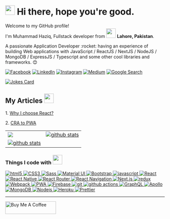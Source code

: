 <h1><img src="https://emojis.slackmojis.com/emojis/images/1531849430/4246/blob-sunglasses.gif?1531849430" width="30"/> Hi there, hope you're good.</h1>

<p>Welcome to my GitHub profile! </br> I'm Muhammad Haziq, Fullstack developer from <img src="https://emojis.slackmojis.com/emojis/images/1471045883/958/wfh.gif?1471045883" width="30"/> <b>Lahore, Pakistan</b>.</p>
<p>A passionate Application Developer :rocket: having an experience of building Web applications with JavaScript / ReactJS / NextJS / NodeJS / MongoDB / ExpressJS / Typescript and some other cool libraries and frameworks. 😊</p>

<p>
    <a href="https://www.facebook.com/MuhammadHaziiii"><img alt="Facebook" src="https://img.shields.io/badge/-Be my friend-1877F2?style=social&logo=facebook" /></a>
    <!-- <a href="https://twitter.com/manalliaquat"><img alt="Twitter" src="https://img.shields.io/badge/-Tag me-1DA1F2?style=social&logo=twitter" /></a> -->
    <a href="https://www.linkedin.com/in/muhammad-haziq/"><img alt="LinkedIn" src="https://img.shields.io/badge/-Follow Me-0077B5?style=social&logo=linkedin" /></a>
    <a href="https://www.instagram.com/muhammadhaziq341/?hl=en"><img alt="Instagram" src="https://img.shields.io/badge/-Don't forget to like 😅-E4405F?style=social&logo=instagram" /></a>
    <!-- <a href="https://www.freecodecamp.org/manalliaquat"><img alt="Free Code Camp" src="https://img.shields.io/badge/-Free Code Camp-0A0A23?style=social&logo=freecodecamp&logoColor=0A0A23" /></a>
    <a href="https://codepen.io/ManalLiaquat"><img alt="CodePen" src="https://img.shields.io/badge/-CodePen-0A0A23?style=social&logo=codepen&logoColor=0A0A23"  /></a> -->
<!--     <a href="https://www.upwork.com/freelancers/~011eeb07ae223b2fed"><img alt="Upwork" src="https://img.shields.io/badge/-Upwork-6FDA44?style=social&logo=upwork&logoColor=6FDA44" /></a> -->
    <a href="https://medium.com/@muhammadhaziq341"><img alt="Medium" src="https://img.shields.io/badge/-Medium-12100E?style=social&logo=medium&logoColor=12100E" /></a>
    <a href="https://www.google.com/search?q=muhammad+haziq"><img alt="Google Search" src="https://img.shields.io/badge/-Google Me-4285F4?style=social&logo=google&logoColor=4285F4" /></a>
    <!-- <a href="https://dev.to/manalliaquat"><img alt="Google Search" src="https://d2fltix0v2e0sb.cloudfront.net/dev-badge.svg" width="30px" height="30px" /></a> -->
    <div>
        <a href="https://github.com/MuhammadHaziq">
            <img src="https://readme-jokes.vercel.app/api" alt="Jokes Card" />
        </a>
    </div>
</p>

<h2>My Articles <img src="https://emojis.slackmojis.com/emojis/images/1471045883/958/wfh.gif?1471045883" width="30"/></h2> 
<p>1. <a href="https://medium.com/@m.manalliaquat/why-i-choose-react-ab215dffdb79">Why I choose React?</a></p>
<p>2. <a href="https://medium.com/swlh/cra-to-pwa-1e572207d7">CRA to PWA</a></p>

<div>
    <table border="0">
        <tr>
            <td>
                <a href="https://stackoverflow.com/users/10298303/muhammad-haziq"><img src="https://github-readme-stackoverflow.vercel.app/?userID=10298303&theme=dark" /></a>
            </td>
            <td>
                <a href="https://github.com/MuhammadHaziq"><img alt="github stats" src="https://github-readme-stats.vercel.app/api?username=MuhammadHaziq&count_private=true&theme=radical&include_all_commits=true"/></a>
            </td>
        </tr>
       <tr>
             <td>
                <a href="https://github.com/MuhammadHaziqInsuranceMarket"><img alt="github stats" src="https://github-readme-stats.vercel.app/api?username=MuhammadHaziqInsuranceMarket&count_private=true&theme=radical&include_all_commits=true"/></a>
            </td>
        </tr> 
    </table>
</div>

<h3>Things I code with <img src="https://emojis.slackmojis.com/emojis/images/1542340462/4965/dabbing.gif?1542340462" width="30"/></h3>
<a href="https://github.com/MuhammadHaziq">
  <img alt="html5" src="https://img.shields.io/badge/-HTML5-E34F26?style=for-the-badge&logo=html5&logoColor=white" />
  <img alt="CSS3" src="https://img.shields.io/badge/-CSS3-1572B6?style=for-the-badge&logo=CSS3&logoColor=white" /> 
  <img alt="Sass" src="https://img.shields.io/badge/-Sass-CC6699?style=for-the-badge&logo=sass&logoColor=white" />
  <img alt="Material UI" src="https://img.shields.io/badge/-Material UI-0081CB?style=for-the-badge&logo=material-ui&logoColor=white" />
  <img alt="Bootstrap" src="https://img.shields.io/badge/-Bootstrap-563D7C?style=for-the-badge&logo=bootstrap&logoColor=white" />

  <img alt="javascript" src="https://img.shields.io/badge/-javascript-F7DF1E?style=for-the-badge&logo=javascript&logoColor=white" />
  <img alt="React" src="https://img.shields.io/badge/-React-45b8d8?style=for-the-badge&logo=react&logoColor=white" />
  <img alt="React Native" src="https://img.shields.io/badge/-React%20Native-blue?style=for-the-badge&logo=react&logoColor=white" />
  <img alt="React Router" src="https://img.shields.io/badge/-React%20Router-red?style=for-the-badge&logo=react-router&logoColor=white" />
  <img alt="React Navigation" src="https://img.shields.io/badge/-React%20Navigation-6b52ae?style=for-the-badge&logo=react&logoColor=white" />
  <img alt="Next.js" src="https://img.shields.io/badge/-Next.js-black?style=for-the-badge&logo=next.js&logoColor=white" />
  <img alt="redux" src="https://img.shields.io/badge/-Redux-764ABC?style=for-the-badge&logo=redux&logoColor=white" />
  <img alt="Webpack" src="https://img.shields.io/badge/-Webpack-8DD6F9?style=for-the-badge&logo=webpack&logoColor=white" />

  <img alt="PWA" src="https://img.shields.io/badge/-PWA-4285F4?style=for-the-badge&logo=google-chrome&logoColor=white" /> 
  <img alt="Firebase" src="https://img.shields.io/badge/-Firebase-FFCA28?style=for-the-badge&logo=firebase&logoColor=white" />

  <img alt="git" src="https://img.shields.io/badge/-Git-F05032?style=for-the-badge&logo=git&logoColor=white" />
  <img alt="github actions" src="https://img.shields.io/badge/-Github_Actions-2088FF?style=for-the-badge&logo=github-actions&logoColor=white" />
  
  <img alt="GraphQL" src="https://img.shields.io/badge/-GraphQL-E10098?style=for-the-badge&logo=graphql&logoColor=white" />
  <img alt="Apollo" src="https://img.shields.io/badge/-Apollo%20GraphQL-311C87?style=for-the-badge&logo=apollo-graphql&logoColor=white" />
  <img alt="MongoDB" src="https://img.shields.io/badge/-MongoDB-13aa52?style=for-the-badge&logo=mongodb&logoColor=white" />
  <img alt="Nodejs" src="https://img.shields.io/badge/-Nodejs-43853d?style=for-the-badge&logo=Node.js&logoColor=white" />
  <img alt="Heroku" src="https://img.shields.io/badge/-Heroku-430098?style=for-the-badge&logo=heroku&logoColor=white" />

  <img alt="Prettier" src="https://img.shields.io/badge/-Prettier-F7B93E?style=for-the-badge&logo=prettier&logoColor=white" />
</a>

<hr />
<a href="https://www.buymeacoffee.com/muhammadhaziq" target="_blank"><img src="https://cdn.buymeacoffee.com/buttons/v2/default-yellow.png" alt="Buy Me A Coffee" height="40px" width="160px" /></a>

<!--
**MuhammadHaziq/muhammadhaziq** is a ✨ _special_ ✨ repository because its `README.md` (this file) appears on your GitHub profile.
## Hi all, I'm Muhammad Haziq 👋
<img alt="language stats" src="https://github-readme-stats.vercel.app/api/top-langs/?username=MuhammadHaziq"/>
Here are some ideas to get you started:

- 🔭 I’m currently working on ...
- 🌱 I’m currently learning ...
- 👯 I’m looking to collaborate on ...
- 🤔 I’m looking for help with ...
- 💬 Ask me about ...
- 📫 How to reach me: ...
- 😄 Pronouns: ...
- ⚡ Fun fact: ...
-->
